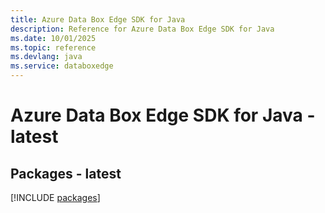```yaml
---
title: Azure Data Box Edge SDK for Java
description: Reference for Azure Data Box Edge SDK for Java
ms.date: 10/01/2025
ms.topic: reference
ms.devlang: java
ms.service: databoxedge
---
```

# Azure Data Box Edge SDK for Java - latest
## Packages - latest
[!INCLUDE [packages](data-box-edge-index.md)]